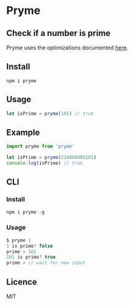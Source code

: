 # Pryme
## Check if a number is prime

Pryme uses the optimizations documented [here](https://en.wikipedia.org/wiki/Primality_test#:~:text=9%20External%20links-,Simple%20methods,Otherwise%2C%20it%20is%20prime).

## Install
```
npm i pryme
```

## Usage
```js
let isPrime = pryme(101) // true
```

## Example
```js
import pryme from 'pryme'

let isPrime = pryme(214068005101)
console.log(isPrime) // true
```

## CLI
### Install
```js
npm i pryme -g
```

### Usage
```js
$ pryme 1
1 is prime? false
prime > 101
101 is prime? true
prime > // wait for new input
```

## Licence
MIT